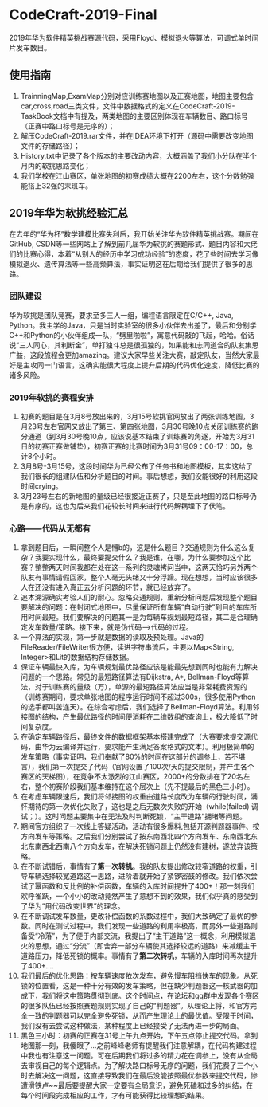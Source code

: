 # CodeCraft-2019-Final
2019年华为软件精英挑战赛源代码，采用Floyd、模拟退火等算法，可调式单时间片发车数目。<br>
## 使用指南
1. TrainningMap,ExamMap分别对应训练赛地图以及正赛地图，地图主要包含car,cross,road三类文件，文件中数据格式的定义在CodeCraft-2019-TaskBook文档中有提及，两类地图的主要区别体现在车辆数目、路口标号（正赛中路口标号是无序的）；<br>
2. 解压CodeCraft-2019.rar文件，并在IDEA环境下打开（源码中需要改变地图文件的存储路径）；<br>
3. History.txt中记录了各个版本的主要改动内容，大概涵盖了我们小分队在半个月内的软挑思路变化；<br>
4. 我们学校在江山赛区，单张地图的初赛成绩大概在2200左右，这个分数勉强能搭上32强的末班车。<br>
## 2019年华为软挑经验汇总
在去年的“华为杯”数学建模比赛失利后，我开始关注华为软件精英挑战赛。期间在GitHub, CSDN等一些网站上了解到前几届华为软挑的赛题形式、题目内容和大佬们的比赛心得，本着“从别人的经历中学习成功经验”的态度，花了些时间去学习像模拟退火、遗传算法等一些高频算法，事实证明这在后期给我们提供了很多的思路。<br>
### 团队建设
华为软挑是团队竞赛，要求至多三人一组，编程语言限定在C/C++, Java, Python。我主学的Java，只是当时实验室的很多小伙伴去出差了，最后和分别学C++和Python的小伙伴组成一队，“劈里啪啦”，寓意代码敲的飞起，哈哈。俗话说“三人同心，其利断金”，单打独斗总是很孤独的，如果能和志同道合的队友集思广益，这段旅程会更加amazing。建议大家早些关注大赛，敲定队友，当然大家最好是主攻同一门语言，这确实能很大程度上提升后期的代码优化速度，降低比赛的诸多风险。
### 2019年软挑的赛程安排
1. 初赛的题目是在3月8号放出来的，3月15号软挑官网放出了两张训练地图，3月23号左右官网又放出了第三、第四张地图，3月30号晚10点关闭训练赛的跑分通道（到3月30号晚10点，应该说基本结束了训练赛的角逐，开始为3月31日的初赛正赛做铺垫），初赛正赛的比赛时间为3月31号09：00-17：00，总计8个小时。<br>
2. 3月8号-3月15号，这段时间华为已经公布了任务书和地图模板，其实这给了我们很长的组建队伍和分析题目的时间。事后想想，我们没能很好的利用这段时间crying。<br>
3. 3月23号左右的新地图的量级已经很接近正赛了，只是至此地图的路口标号仍是有序的，这也为后来我们花较长时间来进行代码解耦埋下了伏笔。<br>
### 心路——代码从无都有
1. 拿到题目后，一瞬间整个人是懵b的，这是什么题目？交通规则为什么这么复杂？我要实现什么，最终要提交什么？我是谁，在哪，为什么要参加这个比赛？整整两天时间我都在处在这一系列的灵魂拷问当中，这两天恰巧另外两个队友有事情请假回家，整个人毫无头绪又十分浮躁。现在想想，当时应该很多人在还没有进入真正去分析问题的环节，就已经放弃了。<br>
2. 追本溯源确实考验人们的耐心。忽略交通规则，重新分析问题后发现整个题目要解决的问题：在封闭式地图中，尽量保证所有车辆“自动行驶”到目的车库所用时间最短。我们要解决的问题其一是为每辆车规划最短路径，其二是合理确定发车数量/策略。接下来，就是伪代码-->代码的过程。<br>
3. 一个算法的实现，第一步就是数据的读取及预处理。Java的FileReader/FileWriter很方便，读进字符串流后，主要以Map<String, Integer>和Lit<Integer>的数据结构存储数据。<br>
4. 保证车辆最快入库，为车辆规划最优路径应该是能最先想到同时也能有力解决问题的一个思路。常见的最短路径算法有Dijkstra, A*, Bellman-Floyd等算法，对于训练赛的量级（万），单源的最短路径算法应当是非常耗费资源的（训练赛期间，要求单张地图的程序运行时间不超过300s，很多使用Python的选手都叫苦连天）。在综合考虑后，我们选择了Bellman-Floyd算法。利用邻接图的结构，产生最优路径的时间便消耗在二维数组的查询上，极大降低了时间复杂度。<br>
5. 在确定车辆路径后，最终文件的数据框架基本搭建完成了（大赛要求提交源代码，由华为云编译并运行，要求能产生满足答案格式的文本）。利用极简单的发车策略（事实证明，我们奉献了80%的时间在这部分的调参上，苦不堪言），我们第一次提交了代码（官网设置了100次/天的提交限制，并产生各个赛区的天梯图），在竞争不太激烈的江山赛区，2000+的分数排在了20名左右，整个初赛阶段我们基本维持在这个层次上（先不提最后的黑色三小时）。<br>
6. 在考虑车辆限速后，我们将邻接图的权重由道路长度改为车辆的行驶时间，满怀期待的第一次优化失败了，这也是之后无数次失败的开始（while(failed) 调试；）。这时问题主要集中在无法及时判断死锁，“主干道路”拥堵等问题。<br>
7. 期间官方组织了一次线上答疑活动，活动有很多爆料,包括开源判题器事件、按方向发车等策略。之后我们分别尝试了按东南西北四个方向发车、东南西北东北东南西北西南八个方向发车，在解决死锁问题上仍然没有建树，遂放弃该策略。<br>
8. 在不断试错后，事情有了**第一次转机**。我的队友提出修改较窄道路的权重，引导车辆选择较宽道路这一思路，进阶着就开始了紧锣密鼓的修改。我们依次尝试了幂函数和反比例的补偿函数，车辆的入库时间提升了400+！那一刻我们欢呼雀跃，一个小小的改动竟然产生了意想不到的效果，我们似乎真的感受到了华为“用代码改变世界”的理念。<br>
9. 在不断调试发车数量，更改补偿函数的系数过程中，我们大致确定了最优的参数。同时在测试过程中，我们发现一些道路的利用率极高，而另外一些道路则备受“冷落”，为了便于内部交流，我提出了“主干道路”这一概念，利用模拟退火的思想，通过“分流”（即舍弃一部分车辆使其选择较远的道路）来减缓主干道路压力，降低死锁的概率。事情有了**第二次转机**，车辆的入库时间再次提升了400+....<br>
10. 我们最后的优化思路：按车辆速度依次发车，避免慢车阻挡快车的现象。从死锁的位置看，这是一种十分有效的发车策略，但在缺少判题器这一核武器的加成下，我们将这中策略贯彻到底。这个时间点，在论坛和qq群中发现各个赛区的很多队伍已经按照赛题规则实现了自己的“判题器”。从理论上将，和官方完全一致的判题器可以完全避免死锁，从而产生理论上的最优值。受限于时间，我们没有去尝试这种做法，某种程度上已经接受了无法再进一步的局面。<br>
11. 黑色三小时：初赛的正赛在31号上午九点开始，下午五点停止提交代码。拿到地图那一刻，我傻眼了...之前峰峰老师有提醒我们注意解耦，在代码构建过程中我也有注意这一问题。可在后期我们将过多的精力花在调参上，没有从全局去审视自己的每个逻辑点。为了解决路口标号无序的问题，我们花费了三个小时去解决这一问题，这直接导致我们在最后没能按照最优参数来提交代码，惨遭滑铁卢~~最后要提醒大家一定要有全局意识，避免死磕和过多的纠结，在每个时间段完成相应的工作，才有可能获得比较理想的结果。<br>

